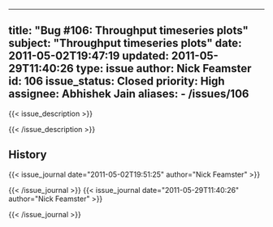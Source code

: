 
---
title: "Bug #106: Throughput timeseries plots"
subject: "Throughput timeseries plots"
date: 2011-05-02T19:47:19
updated: 2011-05-29T11:40:26
type: issue
author: Nick Feamster
id: 106
issue_status: Closed
priority: High
assignee: Abhishek Jain
aliases:
    - /issues/106
---

{{< issue_description >}}



{{< /issue_description >}}

## History
{{< issue_journal date="2011-05-02T19:51:25" author="Nick Feamster" >}}

{{< /issue_journal >}}
{{< issue_journal date="2011-05-29T11:40:26" author="Nick Feamster" >}}

{{< /issue_journal >}}

